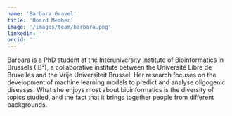 ```yaml
---
name: 'Barbara Gravel'
title: 'Board Member'
image: '/images/team/barbara.png'
linkedin: ''
orcid: ''
---
```


Barbara is a PhD student at the Interuniversity Institute of Bioinformatics in Brussels (IB²), a collaborative institute between the Université Libre de Bruxelles and the Vrije Universiteit Brussel. Her research focuses on the development of machine learning models to predict and analyse oligogenic diseases. What she enjoys most about bioinformatics is the diversity of topics studied, and the fact that it brings together people from different backgrounds.
